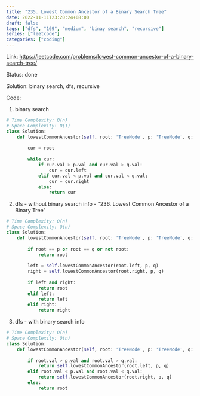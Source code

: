 ```yaml
---
title: "235. Lowest Common Ancestor of a Binary Search Tree"
date: 2022-11-11T23:20:24+08:00
draft: false
tags: ["dfs", "169", "medium", "binay search", "recursive"]
series: ["leetcode"]
categories: ["coding"]
---
```


Link: https://leetcode.com/problems/lowest-common-ancestor-of-a-binary-search-tree/

Status: done

Solution: binary search, dfs, recursive

Code:
1. binary search
```python
# Time Complexity: O(n)
# Space Complexity: O(1)
class Solution:
    def lowestCommonAncestor(self, root: 'TreeNode', p: 'TreeNode', q: 'TreeNode') -> 'TreeNode':
        
        cur = root 
        
        while cur:
            if cur.val > p.val and cur.val > q.val:
                cur = cur.left
            elif cur.val < p.val and cur.val < q.val:
                cur = cur.right
            else:
                return cur
```

2. dfs - without binary search info - "236. Lowest Common Ancestor of a Binary Tree"
```python
# Time Complexity: O(n)
# Space Complexity: O(n)
class Solution:
    def lowestCommonAncestor(self, root: 'TreeNode', p: 'TreeNode', q: 'TreeNode') -> 'TreeNode':
        
        if root == p or root == q or not root:
            return root
        
        left = self.lowestCommonAncestor(root.left, p, q)
        right = self.lowestCommonAncestor(root.right, p, q)
        
        if left and right:
            return root
        elif left:
            return left
        elif right:
            return right
```



3. dfs - with binary search info
```python
# Time Complexity: O(n)
# Space Complexity: O(n)
class Solution:
    def lowestCommonAncestor(self, root: 'TreeNode', p: 'TreeNode', q: 'TreeNode') -> 'TreeNode':
    
        if root.val > p.val and root.val > q.val:
            return self.lowestCommonAncestor(root.left, p, q)
        elif root.val < p.val and root.val < q.val:
            return self.lowestCommonAncestor(root.right, p, q)
        else:
            return root
```